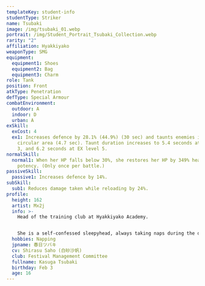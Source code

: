 ```yaml
---
templateKey: student-info
studentType: Striker
name: Tsubaki
image: /img/tsubaki_01.webp
portrait: /img/Student_Portrait_Tsubaki_Collection.webp
rarity: "2"
affiliation: Hyakkiyako
weaponType: SMG
equipment:
  equipment1: Shoes
  equipment2: Bag
  equipment3: Charm
role: Tank
position: Front
atkType: Penetration
defType: Special Armour
combatEnvironment:
  outdoor: A
  indoor: D
  urban: A
exSkill:
  exCost: 4
  ex1: Increases defence by 28.1% (44.9%) (30 sec) and taunts enemies in a
    circular area (4.7 sec). Taunt duration increases to 5.4 seconds at EX level
    3, and 6.2 seconds at EX level 5.
normalSkill:
  normal1: When her HP falls below 30%, she restores her HP by 349% heal
    potency. (Only once per battle.)
passiveSkill:
  passive1: Increases defence by 14%.
subSkill:
  sub1: Reduces damage taken while reloading by 24%.
profile:
  height: 162
  artist: Mx2j
  info: >-
    Head of the training club at Hyakkiyako Academy.


    She is a self-confessed sleepyhead, always taking naps during the day, so her friend Mimori effectively takes over the role of department head. Despite her lazy daytime appearance, she is secretly working to protect Hyakkiyako Academy at night.
  hobbies: Napping
  jpname: 春日ツバキ
  cv: Shirasu Saho (白砂沙帆)
  club: Festival Management Committee
  fullname: Kasuga Tsubaki
  birthday: Feb 3
  age: 16
---
```

